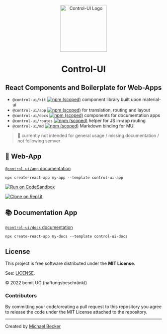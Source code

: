 <p align="center">
  <a href="https://control-ui.bemit.codes" rel="noopener noreferrer" target="_blank"><img width="150" src="https://control-ui.bemit.codes/logo.svg" alt="Control-UI Logo"></a>
</p>

<h1 align="center">Control-UI</h1>
<h2 align="center">React Components and Boilerplate for Web-Apps</h2>

- `@control-ui/kit` [![npm (scoped)](https://img.shields.io/npm/v/@control-ui/kit?style=flat-square)](https://www.npmjs.com/package/@control-ui/kit) component library built upon material-ui
- `@control-ui/app` [![npm (scoped)](https://img.shields.io/npm/v/@control-ui/app?style=flat-square)](https://www.npmjs.com/package/@control-ui/app) for translation, routing and layout
- `@control-ui/docs` [![npm (scoped)](https://img.shields.io/npm/v/@control-ui/docs?style=flat-square)](https://www.npmjs.com/package/@control-ui/docs) components for documentation apps
- `@control-ui/routes` [![npm (scoped)](https://img.shields.io/npm/v/@control-ui/routes?style=flat-square)](https://www.npmjs.com/package/@control-ui/docs) helper for JS in-app routing
- `@control-ui/md` [![npm (scoped)](https://img.shields.io/npm/v/@control-ui/md?style=flat-square)](https://www.npmjs.com/package/@control-ui/docs) Markdown binding for MUI

> 🚧 currently not intended for general usage / missing documentation / not following semver

## 🚀 Web-App

[`@control-ui/app` documentation](https://control-ui.bemit.codes/app/overview)

    npx create-react-app my-app --template control-ui-app

[![Run on CodeSandbox](https://img.shields.io/badge/run%20on%20CodeSandbox-blue?labelColor=fff&logoColor=505050&style=for-the-badge&logo=codesandbox)](https://codesandbox.io/s/github/control-ui/demo-app-cra/tree/master/?module=%2Fsrc%2Froutes.ts)

[![Clone on Repl.it](https://img.shields.io/badge/repl.it%20Clone-grey?labelColor=fff&style=for-the-badge&logo=repl.it)](https://repl.it/github/control-ui/demo-app-cra)

## 📚 Documentation App

[`@control-ui/docs` documentation](https://control-ui.bemit.codes/docs/overview)

    npx create-react-app my-docs --template control-ui-docs

## License

This project is free software distributed under the **MIT License**.

See: [LICENSE](LICENSE).

© 2022 bemit UG (haftungsbeschränkt)

### Contributors

By committing your code/creating a pull request to this repository you agree to release the code under the MIT License attached to the repository.

***

Created by [Michael Becker](https://mlbr.xyz)
